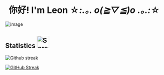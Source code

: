 # <div align="center">你好! I'm Leon ☆*:.｡. o(≧▽≦)o .｡.:*☆</div>

![image](https://user-images.githubusercontent.com/73002754/188301596-f0fc6288-64c5-45f3-90c6-9d98b00b43d5.png)

## Statistics <img width="39" alt="Screen Shot 2022-09-04 at 2 31 19 PM" src="https://user-images.githubusercontent.com/73002754/188334368-e2a4cfe9-8979-4265-9e5b-0cc9e34b3f1e.png">

<img src="https://github-readme-streak-stats.herokuapp.com?user=truongmleon&theme=buefy&hide_border=true" alt="Github streak" />

[![GitHub Streak](https://github-readme-streak-stats.herokuapp.com?user=truongmleon&theme=buefy)](https://git.io/streak-stats)

